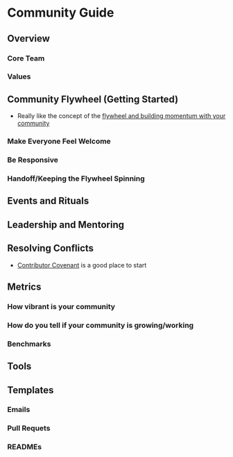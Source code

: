 # Community Guide

## Overview
### Core Team
### Values
## Community Flywheel (Getting Started)
- Really like the concept of the [flywheel and building momentum with your community](https://orbit.love/blog/a-tactical-guide-to-kickstarting-your-community)
### Make Everyone Feel Welcome
### Be Responsive
### Handoff/Keeping the Flywheel Spinning
## Events and Rituals
## Leadership and Mentoring
## Resolving Conflicts
- [Contributor Covenant](https://www.contributor-covenant.org/version/2/0/code_of_conduct/) is a good place to start
## Metrics
### How vibrant is your community
### How do you tell if your community is growing/working
### Benchmarks
## Tools
## Templates
### Emails
### Pull Requets
### READMEs

